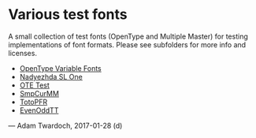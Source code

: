 
# Various test fonts

A small collection of test fonts (OpenType and Multiple Master) for testing implementations of font formats. Please see subfolders for more info and licenses.

* [OpenType Variable Fonts](gx/)
* [Nadyezhda SL One](nadyezhdaslone/)
* [OTE Test](otetest/)
* [SmpCurMM](smpcurmm/)
* [TotoPFR](totopfr/)
* [EvenOddTT](varia/160413-EvenOddTT)

— Adam Twardoch, 2017-01-28 (d)
